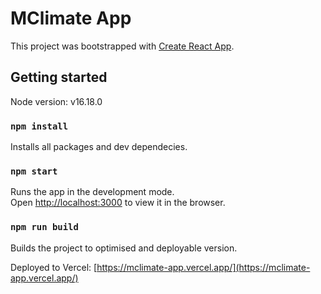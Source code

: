 # MClimate App

This project was bootstrapped with [Create React App](https://github.com/facebook/create-react-app).

## Getting started

Node version: v16.18.0

### `npm install`

Installs all packages and dev dependecies.

### `npm start`

Runs the app in the development mode.\
Open [http://localhost:3000](http://localhost:3000) to view it in the browser.

### `npm run build`

Builds the project to optimised and deployable version.

Deployed to Vercel: [https://mclimate-app.vercel.app/](https://mclimate-app.vercel.app/)